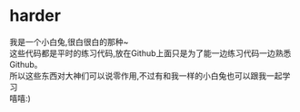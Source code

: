 # harder
我是一个小白兔,很白很白的那种~  
这些代码都是平时的练习代码,放在Github上面只是为了能一边练习代码一边熟悉Github。  
所以这些东西对大神们可以说零作用,不过有和我一样的小白兔也可以跟我一起学习  
嘻嘻:)
